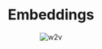 <h1 align='center'>Embeddings</h1>

<p align="center"><img src="https://drive.google.com/uc?id=1o8AW-j6dF5btMJvRHyA05U5zqW-IZm-U" alt="w2v" border="0"></a></p>





